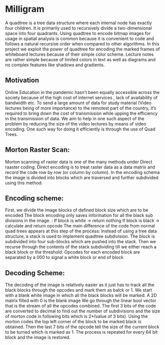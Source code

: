 # Milligram
A quadtree is a tree data structure where each internal node has exactly four children. It is primarily used to recursively divide a two-dimensional space into four quadrants. Using quadtree to encode bitmap images for usage in spatial analysis is common because it is convenient to code and follows a natural recursive order when compared to other algorithms. In this project we exploit the power of quadtree for encoding the marked frames of whiteboard lectures because of their simple color scheme. Lecture notes are rather simple because of limited colors in text as well as diagrams and no complex features like shadows and gradients.

## Motivation

Online Education in the pandemic hasn’t been equally accessible across the society because of the high cost of internet services , lack of  availability of bandwidth etc. To send a large amount of data for study material (Video lectures being of more importance) to the remotest part of the country, it’s required to bring down the cost of transmission while upping the efficiency in the transmission of data. We aim to help in one such aspect of the problem by reducing the size of the video lectures by means of video encoding. One such way for doing it efficiently is through the use of Quad Trees.

## Morton Raster Scan:
Morton scanning of raster data is one of the many methods under Direct raaster coding.
Direct encoding is to treat raster data as a data matrix and record the code row by row (or column by column). In the encoding schema the image is divided into blocks which are traversed and further subdivided using this method.

## Encoding scheme:
First, we divide the image blocks of defined block size which are to be encoded 
The block encoding only saves information for all the black sub divisions in the image. :
If block is white -> return nothing
If block is black -> calculate and return opcode
The main difference of the code from normal quad trees appears at this step of the process:
Instead of using a tree data structure, a stack is used to implement quadtree subdivision.
The block is subdivided into four sub-blocks which are pushed into the stack.
Then we recurse through the contents of the stack subdividing till we either reach a black block or the threshold.
Opcodes for each encoded block are separated by a 000 to signal a white block or end of block

## Decoding Scheme:

The decoding of the image is relatively easier as it just has to track all the black blocks through the opcodes and mark them as balck or 1.
We start with a blank white image in which all the black blocks will be marked. A 2D matrix filled with 0 is the blank image
We go through the linear bool vector that is the stream of all the opcodes combined.
The first 3 bits of the code are converted to decimal to find out the number of subdivisions and the size of morton code in following bits which is 2*(value of 3 bits).
Using the morton codes the top left corner of the block to be marked black is obtained.
Then the last 7 bits of the opcode tell the size of the current block to be turned which is marked as 1.
The process is repeated for every 64 bit block and the image is restored.




